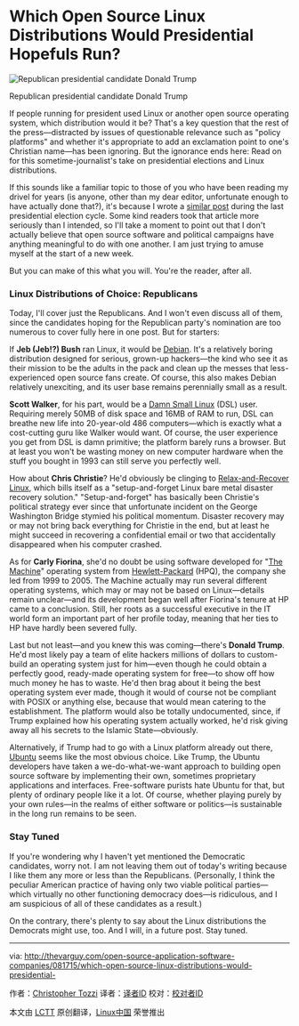 Which Open Source Linux Distributions Would Presidential Hopefuls Run?
================================================================================
![Republican presidential candidate Donald Trump
](http://thevarguy.com/site-files/thevarguy.com/files/imagecache/medium_img/uploads/2015/08/donaldtrump.jpg)

Republican presidential candidate Donald Trump

If people running for president used Linux or another open source operating system, which distribution would it be? That's a key question that the rest of the press—distracted by issues of questionable relevance such as "policy platforms" and whether it's appropriate to add an exclamation point to one's Christian name—has been ignoring. But the ignorance ends here: Read on for this sometime-journalist's take on presidential elections and Linux distributions.

If this sounds like a familiar topic to those of you who have been reading my drivel for years (is anyone, other than my dear editor, unfortunate enough to have actually done that?), it's because I wrote a [similar post][1] during the last presidential election cycle. Some kind readers took that article more seriously than I intended, so I'll take a moment to point out that I don't actually believe that open source software and political campaigns have anything meaningful to do with one another. I am just trying to amuse myself at the start of a new week.

But you can make of this what you will. You're the reader, after all.

### Linux Distributions of Choice: Republicans ###

Today, I'll cover just the Republicans. And I won't even discuss all of them, since the candidates hoping for the Republican party's nomination are too numerous to cover fully here in one post. But for starters:

If **Jeb (Jeb!?) Bush** ran Linux, it would be [Debian][2]. It's a relatively boring distribution designed for serious, grown-up hackers—the kind who see it as their mission to be the adults in the pack and clean up the messes that less-experienced open source fans create. Of course, this also makes Debian relatively unexciting, and its user base remains perennially small as a result.

**Scott Walker**, for his part, would be a [Damn Small Linux][3] (DSL) user. Requiring merely 50MB of disk space and 16MB of RAM to run, DSL can breathe new life into 20-year-old 486 computers—which is exactly what a cost-cutting guru like Walker would want. Of course, the user experience you get from DSL is damn primitive; the platform barely runs a browser. But at least you won't be wasting money on new computer hardware when the stuff you bought in 1993 can still serve you perfectly well.

How about **Chris Christie**? He'd obviously be clinging to [Relax-and-Recover Linux][4], which bills itself as a "setup-and-forget Linux bare metal disaster recovery solution." "Setup-and-forget" has basically been Christie's political strategy ever since that unfortunate incident on the George Washington Bridge stymied his political momentum. Disaster recovery may or may not bring back everything for Christie in the end, but at least he might succeed in recovering a confidential email or two that accidentally disappeared when his computer crashed.

As for **Carly Fiorina**, she'd no doubt be using software developed for "[The Machine][5]" operating system from [Hewlett-Packard][6] (HPQ), the company she led from 1999 to 2005. The Machine actually may run several different operating systems, which may or may not be based on Linux—details remain unclear—and its development began well after Fiorina's tenure at HP came to a conclusion. Still, her roots as a successful executive in the IT world form an important part of her profile today, meaning that her ties to HP have hardly been severed fully.

Last but not least—and you knew this was coming—there's **Donald Trump**. He'd most likely pay a team of elite hackers millions of dollars to custom-build an operating system just for him—even though he could obtain a perfectly good, ready-made operating system for free—to show off how much money he has to waste. He'd then brag about it being the best operating system ever made, though it would of course not be compliant with POSIX or anything else, because that would mean catering to the establishment. The platform would also be totally undocumented, since, if Trump explained how his operating system actually worked, he'd risk giving away all his secrets to the Islamic State—obviously.

Alternatively, if Trump had to go with a Linux platform already out there, [Ubuntu][7] seems like the most obvious choice. Like Trump, the Ubuntu developers have taken a we-do-what-we-want approach to building open source software by implementing their own, sometimes proprietary applications and interfaces. Free-software purists hate Ubuntu for that, but plenty of ordinary people like it a lot. Of course, whether playing purely by your own rules—in the realms of either software or politics—is sustainable in the long run remains to be seen.

### Stay Tuned ###

If you're wondering why I haven't yet mentioned the Democratic candidates, worry not. I am not leaving them out of today's writing because I like them any more or less than the Republicans. (Personally, I think the peculiar American practice of having only two viable political parties—which virtually no other functioning democracy does—is ridiculous, and I am suspicious of all of these candidates as a result.)

On the contrary, there's plenty to say about the Linux distributions the Democrats might use, too. And I will, in a future post. Stay tuned.

--------------------------------------------------------------------------------

via: http://thevarguy.com/open-source-application-software-companies/081715/which-open-source-linux-distributions-would-presidential-

作者：[Christopher Tozzi][a]
译者：[译者ID](https://github.com/译者ID)
校对：[校对者ID](https://github.com/校对者ID)

本文由 [LCTT](https://github.com/LCTT/TranslateProject) 原创翻译，[Linux中国](https://linux.cn/) 荣誉推出

[a]:http://thevarguy.com/author/christopher-tozzi
[1]:http://thevarguy.com/open-source-application-software-companies/aligning-linux-distributions-presidential-hopefuls
[2]:http://debian.org/
[3]:http://www.damnsmalllinux.org/
[4]:http://relax-and-recover.org/
[5]:http://thevarguy.com/open-source-application-software-companies/061614/hps-machine-open-source-os-truly-revolutionary
[6]:http://hp.com/
[7]:http://ubuntu.com/